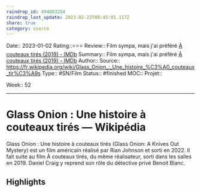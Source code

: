 ```yaml
---
raindrop_id: 494883254
raindrop_last_update: 2023-02-22T08:45:01.117Z
share: true
category: source
---
```

Date:: 2023-01-02
Rating::⭐⭐⭐
Review:: Film sympa, mais j'ai préféré [À couteaux tirés (2019) - IMDb](./%C3%80%20couteaux%20tir%C3%A9s%20(2019)%20-%20IMDb.md)
Summary:: Film sympa, mais j'ai préféré [À couteaux tirés (2019) - IMDb](./%C3%80%20couteaux%20tir%C3%A9s%20(2019)%20-%20IMDb.md)
Author::
Source:: https://fr.wikipedia.org/wiki/Glass_Onion_:_Une_histoire_%C3%A0_couteaux_tir%C3%A9s
Type:: #SN/Film 
Status:: #finished 
MOC::
Projet:: 

Week:: 52

***
# Glass Onion : Une histoire à couteaux tirés — Wikipédia

Glass Onion : Une histoire à couteaux tirés (Glass Onion: A Knives Out Mystery) est un film américain réalisé par Rian Johnson et sorti en 2022. Il fait suite au film À couteaux tirés, du même réalisateur, sorti dans les salles en 2019. Daniel Craig y reprend son rôle du détective privé Benoit Blanc.

## Highlights

